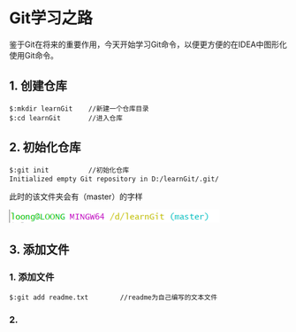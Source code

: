 #  Git学习之路

鉴于Git在将来的重要作用，今天开始学习Git命令，以便更方便的在IDEA中图形化使用Git命令。

## 1.	创建仓库

```Git
$:mkdir learnGit	//新建一个仓库目录
$:cd learnGit		//进入仓库
```

## 2.	初始化仓库

```
$:git init			//初始化仓库
Initialized empty Git repository in D:/learnGit/.git/
```

此时的该文件夹会有（master）的字样

![1573610942640](Git学习之路/1573610942640.png)

## 3.	添加文件

### 1.	添加文件

```Git
$:git add readme.txt		//readme为自己编写的文本文件
```

### 2.

